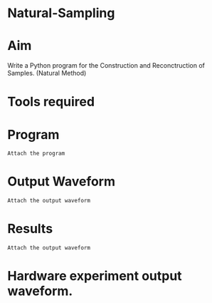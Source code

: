 # Natural-Sampling
# Aim
Write a Python program for the Construction and Reconctruction of Samples. (Natural Method)
# Tools required
# Program
```
Attach the program
```
# Output Waveform
```
Attach the output waveform
```
# Results
```
Attach the output waveform
```
# Hardware experiment output waveform.
